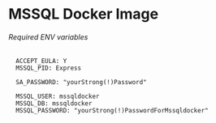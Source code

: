 # MSSQL Docker Image


###### Required ENV variables
      ACCEPT_EULA: Y
      MSSQL_PID: Express

      SA_PASSWORD: "yourStrong(!)Password"

      MSSQL_USER: mssqldocker
      MSSQL_DB: mssqldocker
      MSSQL_PASSWORD: "yourStrong(!)PasswordForMssqldocker"


